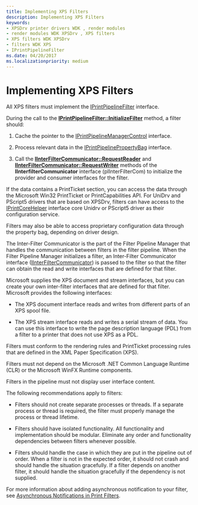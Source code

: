 ```yaml
---
title: Implementing XPS Filters
description: Implementing XPS Filters
keywords:
- XPSDrv printer drivers WDK , render modules
- render modules WDK XPSDrv , XPS filters
- XPS filters WDK XPSDrv
- filters WDK XPS
- IPrintPipelineFilter
ms.date: 04/20/2017
ms.localizationpriority: medium
---
```


# Implementing XPS Filters


All XPS filters must implement the [IPrintPipelineFilter](/windows-hardware/drivers/ddi/filterpipeline/nn-filterpipeline-iprintpipelinefilter) interface.

During the call to the [**IPrintPipelineFilter::InitializeFilter**](/windows-hardware/drivers/ddi/filterpipeline/nf-filterpipeline-iprintpipelinefilter-initializefilter) method, a filter should:

1.  Cache the pointer to the [IPrintPipelineManagerControl](/windows-hardware/drivers/ddi/filterpipeline/nn-filterpipeline-iprintpipelinemanagercontrol) interface.

2.  Process relevant data in the [IPrintPipelinePropertyBag](/windows-hardware/drivers/ddi/filterpipeline/nn-filterpipeline-iprintpipelinepropertybag) interface.

3.  Call the [**IInterFilterCommunicator::RequestReader**](/windows-hardware/drivers/ddi/filterpipeline/nf-filterpipeline-iinterfiltercommunicator-requestreader) and [**IInterFilterCommunicator::RequestWriter**](/windows-hardware/drivers/ddi/filterpipeline/nf-filterpipeline-iinterfiltercommunicator-requestwriter) methods of the **IInterfilterCommunicator** interface (pIInterFilterCom) to initialize the provider and consumer interfaces for the filter.

If the data contains a PrintTicket section, you can access the data through the Microsoft Win32 PrintTicket or PrintCapabilities API. For UniDrv and PScript5 drivers that are based on XPSDrv, filters can have access to the [IPrintCoreHelper](/windows-hardware/drivers/ddi/prcomoem/nn-prcomoem-iprintcorehelper) interface core Unidrv or PScript5 driver as their configuration service.

Filters may also be able to access proprietary configuration data through the property bag, depending on driver design.

The Inter-Filter Communicator is the part of the Filter Pipeline Manager that handles the communication between filters in the filter pipeline. When the Filter Pipeline Manager initializes a filter, an Inter-Filter Communicator interface ([IInterFilterCommunicator](/windows-hardware/drivers/ddi/filterpipeline/nn-filterpipeline-iinterfiltercommunicator)) is passed to the filter so that the filter can obtain the read and write interfaces that are defined for that filter.

Microsoft supplies the XPS document and stream interfaces, but you can create your own inter-filter interfaces that are defined for that filter. Microsoft provides the following interfaces:

-   The XPS document interface reads and writes from different parts of an XPS spool file.

-   The XPS stream interface reads and writes a serial stream of data. You can use this interface to write the page description language (PDL) from a filter to a printer that does not use XPS as a PDL.

Filters must conform to the rendering rules and PrintTicket processing rules that are defined in the XML Paper Specification (XPS).

Filters must not depend on the Microsoft .NET Common Language Runtime (CLR) or the Microsoft WinFX Runtime components.

Filters in the pipeline must not display user interface content.

The following recommendations apply to filters:

-   Filters should not create separate processes or threads. If a separate process or thread is required, the filter must properly manage the process or thread lifetime.

-   Filters should have isolated functionality. All functionality and implementation should be modular. Eliminate any order and functionality dependencies between filters whenever possible.

-   Filters should handle the case in which they are put in the pipeline out of order. When a filter is not in the expected order, it should not crash and should handle the situation gracefully. If a filter depends on another filter, it should handle the situation gracefully if the dependency is not supplied.

For more information about adding asynchronous notification to your filter, see [Asynchronous Notifications in Print Filters](asynchronous-notifications-in-print-filters.md).

 

